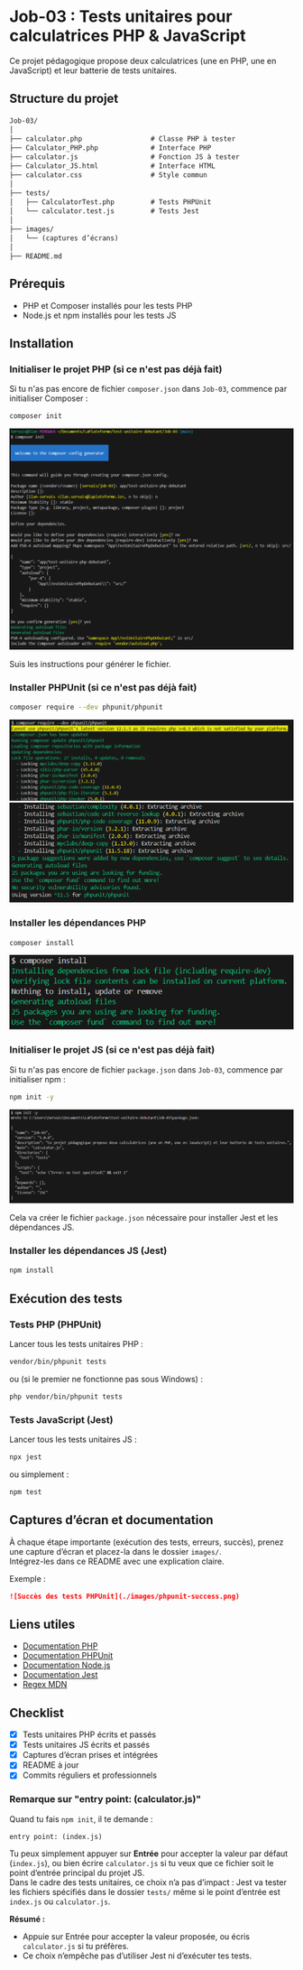 # Job-03 : Tests unitaires pour calculatrices PHP & JavaScript

Ce projet pédagogique propose deux calculatrices (une en PHP, une en JavaScript) et leur batterie de tests unitaires.

## Structure du projet

```
Job-03/
│
├── calculator.php                 # Classe PHP à tester
├── Calculator_PHP.php             # Interface PHP
├── calculator.js                  # Fonction JS à tester
├── Calculator_JS.html             # Interface HTML
├── calculator.css                 # Style commun
│
├── tests/
│   ├── CalculatorTest.php         # Tests PHPUnit
│   └── calculator.test.js         # Tests Jest
│
├── images/
│   └── (captures d’écrans)
│
├── README.md
```

## Prérequis

- PHP et Composer installés pour les tests PHP
- Node.js et npm installés pour les tests JS

## Installation

### Initialiser le projet PHP (si ce n'est pas déjà fait)

Si tu n'as pas encore de fichier `composer.json` dans `Job-03`, commence par initialiser Composer :

```bash
composer init
```
![composer init](./images/composer-init.png)

Suis les instructions pour générer le fichier.

### Installer PHPUnit (si ce n'est pas déjà fait)

```bash
composer require --dev phpunit/phpunit
```
![phpunit/phpunit](./images/phpunit.png)
![phpunit/phpunit](./images/phpunit-2.png)

### Installer les dépendances PHP

```bash
composer install
```
![composer](./images/composer.png)

### Initialiser le projet JS (si ce n'est pas déjà fait)

Si tu n'as pas encore de fichier `package.json` dans `Job-03`, commence par initialiser npm :

```bash
npm init -y
```
![npm init](./images/npm-init.png)

Cela va créer le fichier `package.json` nécessaire pour installer Jest et les dépendances JS.

### Installer les dépendances JS (Jest)

```bash
npm install
```

## Exécution des tests

### Tests PHP (PHPUnit)

Lancer tous les tests unitaires PHP :

```bash
vendor/bin/phpunit tests
```
ou (si le premier ne fonctionne pas sous Windows) :
```bash
php vendor/bin/phpunit tests
```

### Tests JavaScript (Jest)

Lancer tous les tests unitaires JS :

```bash
npx jest
```
ou simplement :
```bash
npm test
```

## Captures d’écran et documentation

À chaque étape importante (exécution des tests, erreurs, succès), prenez une capture d’écran et placez-la dans le dossier `images/`.  
Intégrez-les dans ce README avec une explication claire.

Exemple :

```md
![Succès des tests PHPUnit](./images/phpunit-success.png)
```

## Liens utiles

- [Documentation PHP](https://www.php.net/manual/fr/)
- [Documentation PHPUnit](https://phpunit.de/documentation.html)
- [Documentation Node.js](https://nodejs.org/fr/docs/)
- [Documentation Jest](https://jestjs.io/docs/getting-started)
- [Regex MDN](https://developer.mozilla.org/fr/docs/Web/JavaScript/Guide/Regular_expressions)

## Checklist

- [x] Tests unitaires PHP écrits et passés
- [x] Tests unitaires JS écrits et passés
- [x] Captures d’écran prises et intégrées
- [x] README à jour
- [x] Commits réguliers et professionnels

### Remarque sur "entry point: (calculator.js)"

Quand tu fais `npm init`, il te demande :
```
entry point: (index.js)
```
Tu peux simplement appuyer sur **Entrée** pour accepter la valeur par défaut (`index.js`), ou bien écrire `calculator.js` si tu veux que ce fichier soit le point d’entrée principal du projet JS.  
Dans le cadre des tests unitaires, ce choix n’a pas d’impact : Jest va tester les fichiers spécifiés dans le dossier `tests/` même si le point d’entrée est `index.js` ou `calculator.js`.

**Résumé :**  
- Appuie sur Entrée pour accepter la valeur proposée, ou écris `calculator.js` si tu préfères.  
- Ce choix n’empêche pas d’utiliser Jest ni d’exécuter tes tests.
